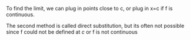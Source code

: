 To find the limit, we can plug in points close to c, or plug in x=c if f is continuous.

The second method is called direct substitution, but its often not possible since f could not be defined at $c$ or f is not continuous 
